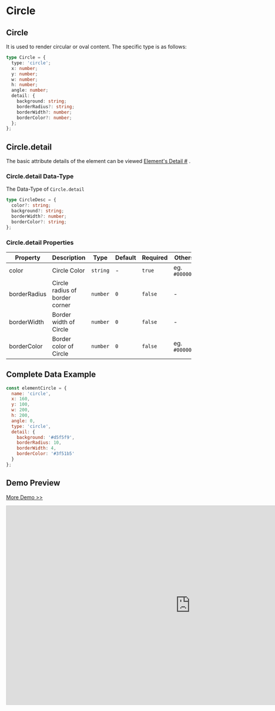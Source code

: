 # Circle

## Circle

It is used to render circular or oval content. The specific type is as follows:

```ts
type Circle = {
  type: 'circle';
  x: number;
  y: number;
  w: number;
  h: number;
  angle: number;
  detail: {
    background: string;
    borderRadius?: string;
    borderWidth?: number;
    borderColor?: number;
  };
};
```

## Circle.detail

The basic attribute details of the element can be viewed [Element's Detail #](./info.md#element-s-detail) .

### Circle.detail Data-Type

The Data-Type of `Circle.detail`

```ts
type CircleDesc = {
  color?: string;
  background?: string;
  borderWidth?: number;
  borderColor?: string;
};
```

### Circle.detail Properties

| Property     | Description                    | Type     | Default | Required | Others        |
| ------------ | ------------------------------ | -------- | ------- | -------- | ------------- |
| color        | Circle Color                   | `string` | -       | `true`   | eg. `#000000` |
| borderRadius | Circle radius of border corner | `number` | `0`     | `false`  | -             |
| borderWidth  | Border width of Circle         | `number` | `0`     | `false`  | -             |
| borderColor  | Border color of Circle         | `number` | `0`     | `false`  | eg. `#000000` |

## Complete Data Example

```js
const elementCircle = {
  name: 'circle',
  x: 160,
  y: 100,
  w: 200,
  h: 200,
  angle: 0,
  type: 'circle',
  detail: {
    background: '#d5f5f9',
    borderRadius: 10,
    borderWidth: 4,
    borderColor: '#3f51b5'
  }
};
```

## Demo Preview

[More Demo >>](https://idraw.js.org/playground/?demo=elem-circle)

<iframe class="idraw-playground-preview" 
    src="https://idraw.js.org/playground/?demo=elem-circle&header=false&sider=false&default-editor-split=50" 
    width="1000" height="540" frameborder="no" border="0"
    style="border: 1px solid #cecece; margin: 0px auto;"
  ></iframe>
